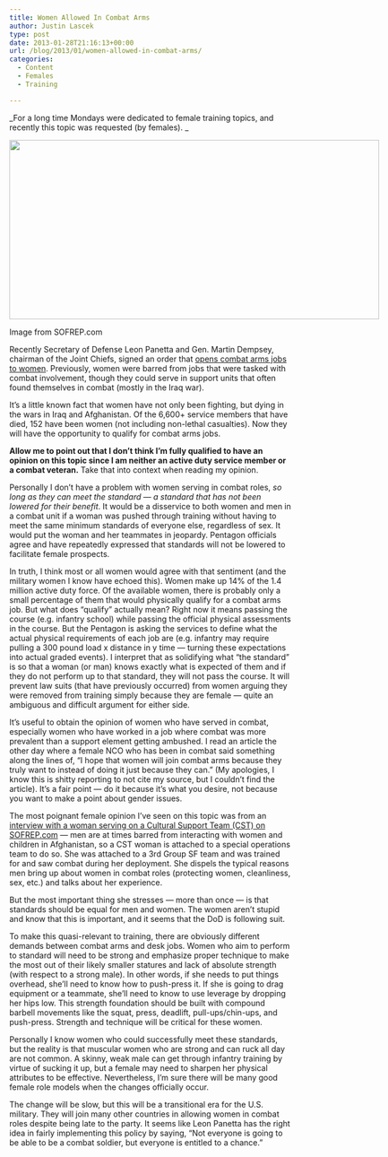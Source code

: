 ```yaml
---
title: Women Allowed In Combat Arms
author: Justin Lascek
type: post
date: 2013-01-28T21:16:13+00:00
url: /blog/2013/01/women-allowed-in-combat-arms/
categories:
  - Content
  - Females
  - Training

---
```

_For a long time Mondays were dedicated to female training topics, and recently this topic was requested (by females). _

<div id="attachment_8325" style="width: 670px" class="wp-caption aligncenter">
  <a href="/2013/01/BobbiLead-660x320.jpg"><img aria-describedby="caption-attachment-8325" data-attachment-id="8325" data-permalink="/blog/2013/01/women-allowed-in-combat-arms/bobbilead-660x320/" data-orig-file="/2013/01/BobbiLead-660x320.jpg" data-orig-size="660,320" data-comments-opened="1" data-image-meta="{&quot;aperture&quot;:&quot;0&quot;,&quot;credit&quot;:&quot;&quot;,&quot;camera&quot;:&quot;&quot;,&quot;caption&quot;:&quot;&quot;,&quot;created_timestamp&quot;:&quot;0&quot;,&quot;copyright&quot;:&quot;&quot;,&quot;focal_length&quot;:&quot;0&quot;,&quot;iso&quot;:&quot;0&quot;,&quot;shutter_speed&quot;:&quot;0&quot;,&quot;title&quot;:&quot;&quot;}" data-image-title="BobbiLead-660&#215;320" data-image-description="" data-medium-file="/2013/01/BobbiLead-660x320-200x96.jpg" data-large-file="/2013/01/BobbiLead-660x320-450x218.jpg" class="size-full wp-image-8325" title="BobbiLead-660x320" src="/2013/01/BobbiLead-660x320.jpg" alt="" width="660" height="320" srcset="/2013/01/BobbiLead-660x320.jpg 660w, /2013/01/BobbiLead-660x320-150x72.jpg 150w, /2013/01/BobbiLead-660x320-200x96.jpg 200w, /2013/01/BobbiLead-660x320-450x218.jpg 450w, /2013/01/BobbiLead-660x320-500x242.jpg 500w" sizes="(max-width: 660px) 100vw, 660px" /></a>
  
  <p id="caption-attachment-8325" class="wp-caption-text">
    Image from SOFREP.com
  </p>
</div>

Recently Secretary of Defense Leon Panetta and Gen. Martin Dempsey, chairman of the Joint Chiefs, signed an order that <a href="http://www.foxnews.com/politics/2013/01/24/panetta-opens-combat-roles-to-women/" target="_blank">opens combat arms jobs to women</a>. Previously, women were barred from jobs that were tasked with combat involvement, though they could serve in support units that often found themselves in combat (mostly in the Iraq war).

It&#8217;s a little known fact that women have not only been fighting, but dying in the wars in Iraq and Afghanistan. Of the 6,600+ service members that have died, 152 have been women (not including non-lethal casualties). Now they will have the opportunity to qualify for combat arms jobs.

**Allow me to point out that I don&#8217;t think I&#8217;m fully qualified to have an opinion on this topic since I am neither an active duty service member or a combat veteran.** Take that into context when reading my opinion.

Personally I don&#8217;t have a problem with women serving in combat roles, _so long as they can meet the standard &#8212; a standard that has not been lowered for their benefit_. It would be a disservice to both women and men in a combat unit if a woman was pushed through training without having to meet the same minimum standards of everyone else, regardless of sex. It would put the woman and her teammates in jeopardy. Pentagon officials agree and have repeatedly expressed that standards will not be lowered to facilitate female prospects.

In truth, I think most or all women would agree with that sentiment (and the military women I know have echoed this). Women make up 14% of the 1.4 million active duty force. Of the available women, there is probably only a small percentage of them that would physically qualify for a combat arms job. But what does &#8220;qualify&#8221; actually mean? Right now it means passing the course (e.g. infantry school) while passing the official physical assessments in the course. But the Pentagon is asking the services to define what the actual physical requirements of each job are (e.g. infantry may require pulling a 300 pound load x distance in y time &#8212; turning these expectations into actual graded events). I interpret that as solidifying what &#8220;the standard&#8221; is so that a woman (or man) knows exactly what is expected of them and if they do not perform up to that standard, they will not pass the course. It will prevent law suits (that have previously occurred) from women arguing they were removed from training simply because they are female &#8212; quite an ambiguous and difficult argument for either side.

It&#8217;s useful to obtain the opinion of women who have served in combat, especially women who have worked in a job where combat was more prevalent than a support element getting ambushed. I read an article the other day where a female NCO who has been in combat said something along the lines of, &#8220;I hope that women will join combat arms because they truly want to instead of doing it just because they can.&#8221; (My apologies, I know this is shitty reporting to not cite my source, but I couldn&#8217;t find the article). It&#8217;s a fair point &#8212; do it because it&#8217;s what you desire, not because you want to make a point about gender issues.

The most poignant female opinion I&#8217;ve seen on this topic was from an <a href="http://sofrep.com/8339/female-cst-special-forces-enabler-speaks/" target="_blank">interview with a woman serving on a Cultural Support Team (CST) on SOFREP.com</a> &#8212; men are at times barred from interacting with women and children in Afghanistan, so a CST woman is attached to a special operations team to do so. She was attached to a 3rd Group SF team and was trained for and saw combat during her deployment. She dispels the typical reasons men bring up about women in combat roles (protecting women, cleanliness, sex, etc.) and talks about her experience.

But the most important thing she stresses &#8212; more than once &#8212; is that standards should be equal for men and women. The women aren&#8217;t stupid and know that this is important, and it seems that the DoD is following suit.

To make this quasi-relevant to training, there are obviously different demands between combat arms and desk jobs. Women who aim to perform to standard will need to be strong and emphasize proper technique to make the most out of their likely smaller statures and lack of absolute strength (with respect to a strong male). In other words, if she needs to put things overhead, she&#8217;ll need to know how to push-press it. If she is going to drag equipment or a teammate, she&#8217;ll need to know to use leverage by dropping her hips low. This strength foundation should be built with compound barbell movements like the squat, press, deadlift, pull-ups/chin-ups, and push-press. Strength and technique will be critical for these women.

Personally I know women who could successfully meet these standards, but the reality is that muscular women who are strong and can ruck all day are not common. A skinny, weak male can get through infantry training by virtue of sucking it up, but a female may need to sharpen her physical attributes to be effective. Nevertheless, I&#8217;m sure there will be many good female role models when the changes officially occur.

The change will be slow, but this will be a transitional era for the U.S. military. They will join many other countries in allowing women in combat roles despite being late to the party. It seems like Leon Panetta has the right idea in fairly implementing this policy by saying, “Not everyone is going to be able to be a combat soldier, but everyone is entitled to a chance.”

